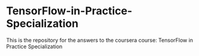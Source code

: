 # TensorFlow-in-Practice-Specialization
This is the repository for the answers to the coursera course: TensorFlow in Practice Specialization
